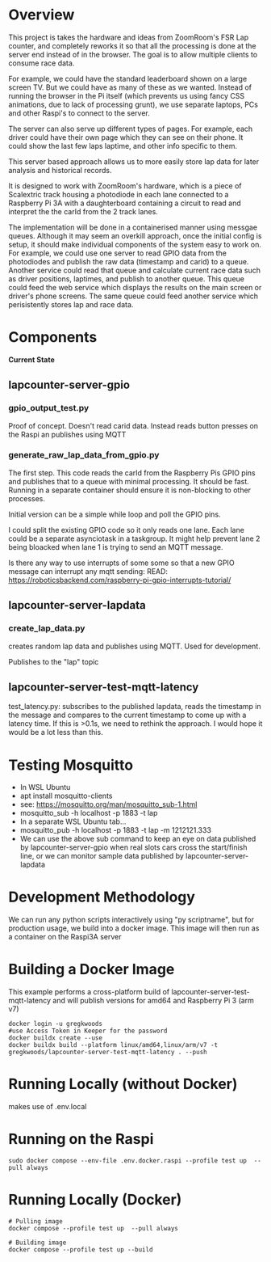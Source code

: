# Overview

This project is takes the hardware and ideas from ZoomRoom's FSR Lap counter, and completely reworks it so that all the processing is done at the server end instead of in the browser. The goal is to allow multiple clients to consume race data. 

For example, we could have the standard leaderboard shown on a large screen TV. But we could have as many of these as we wanted. Instead of running the browser in the Pi itself (which prevents us using fancy CSS animations, due to lack of processing grunt), we use separate laptops, PCs and other Raspi's to connect to the server. 

The server can also serve up different types of pages. For example, each driver could have their own page which they can see on their phone. It could show the last few laps laptime, and other info specific to them.

This server based approach allows us to more easily store lap data for later analysis and historical records.

It is designed to work with ZoomRoom's hardware, which is a piece of Scalextric track housing a photodiode in each lane connected to a Raspberry Pi 3A with a daughterboard containing a circuit to read and interpret the the carId from the 2 track lanes. 

The implementation will be done in a containerised manner using messgae queues. Although it may seem an overkill approach, once the initial config is setup, it should make individual components of the system easy to work on. For example, we could use one server to read GPIO data from the photodiodes and publish the raw data (timestamp and carid) to a queue. Another service could read that queue and calculate current race data such as driver positions, laptimes, and publish to another queue. This queue could feed the web service which displays the results on the main screen or driver's phone screens. The same queue could feed another service which perisistently stores lap and race data.

# Components

**Current State**

## lapcounter-server-gpio

### gpio_output_test.py
Proof of concept. Doesn't read carid data. Instead reads button presses on the Raspi an publishes using MQTT

### generate_raw_lap_data_from_gpio.py
The first step. This code reads the carId from the Raspberry Pis GPIO pins and publishes that to a queue with minimal processing. It should be fast. Running in a separate container should ensure it is non-blocking to other processes. 

Initial version can be a simple while loop and poll the GPIO pins. 

I could split the existing GPIO code so it only reads one lane. Each lane could be a separate asynciotask in a taskgroup. It might help prevent lane 2 being bloacked when lane 1 is trying to send an MQTT message.

Is there any way to use interrupts of some some so that a new GPIO message can interrupt any mqtt sending: 
READ: https://roboticsbackend.com/raspberry-pi-gpio-interrupts-tutorial/


## lapcounter-server-lapdata

### create_lap_data.py
creates random lap data and publishes using MQTT. Used for development.

Publishes to the "lap" topic


## lapcounter-server-test-mqtt-latency
test_latency.py: subscribes to the published lapdata, reads the timestamp in the message and compares to the current timestamp to come up with a latency time. If this is >0.1s, we need to rethink the approach. I would hope it would be a lot less than this.

# Testing Mosquitto

* In WSL Ubuntu
* apt install mosquitto-clients
* see: https://mosquitto.org/man/mosquitto_sub-1.html
* mosquitto_sub -h localhost -p 1883 -t lap
* In a separate WSL Ubuntu tab...
* mosquitto_pub -h localhost -p 1883 -t lap -m 1212121.333
* We can use the above sub command to keep an eye on data published by lapcounter-server-gpio when real slots cars cross the start/finish line, or we can monitor sample data published by lapcounter-server-lapdata

# Development Methodology

We can run any python scripts interactively using "py scriptname", but for production usage, we build into a docker image. This image will then run as a container on the Raspi3A server

# Building a Docker Image

This example performs a cross-platform build of lapcounter-server-test-mqtt-latency and will publish versions for amd64 and Raspberry Pi 3 (arm v7)

```
docker login -u gregkwoods
#use Access Token in Keeper for the password
docker buildx create --use
docker buildx build --platform linux/amd64,linux/arm/v7 -t gregkwoods/lapcounter-server-test-mqtt-latency . --push
```

# Running Locally (without Docker)

makes use of .env.local


# Running on the Raspi

```
sudo docker compose --env-file .env.docker.raspi --profile test up  --pull always
```

# Running Locally (Docker)

```
# Pulling image
docker compose --profile test up  --pull always

# Building image
docker compose --profile test up --build
```